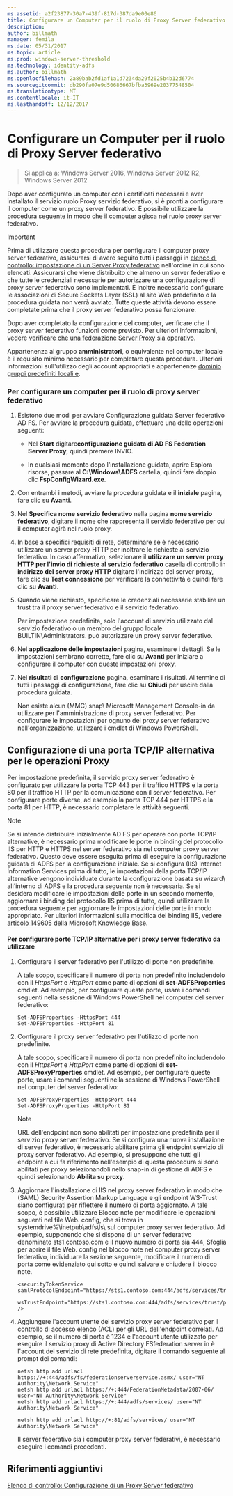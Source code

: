 ```yaml
---
ms.assetid: a2f23877-30a7-439f-817d-387da9e00e86
title: Configurare un Computer per il ruolo di Proxy Server federativo
description: 
author: billmath
manager: femila
ms.date: 05/31/2017
ms.topic: article
ms.prod: windows-server-threshold
ms.technology: identity-adfs
ms.author: billmath
ms.openlocfilehash: 2a89bab2fd1af1a1d7234da29f2025b4b12d6774
ms.sourcegitcommit: db290fa07e9d50686667bfba3969e20377548504
ms.translationtype: MT
ms.contentlocale: it-IT
ms.lasthandoff: 12/12/2017
---
```

# <a name="configure-a-computer-for-the-federation-server-proxy-role"></a>Configurare un Computer per il ruolo di Proxy Server federativo

>Si applica a: Windows Server 2016, Windows Server 2012 R2, Windows Server 2012

Dopo aver configurato un computer con i certificati necessari e aver installato il servizio ruolo Proxy servizio federativo, si è pronti a configurare il computer come un proxy server federativo. È possibile utilizzare la procedura seguente in modo che il computer agisca nel ruolo proxy server federativo.  
  
> [!IMPORTANT]  
> Prima di utilizzare questa procedura per configurare il computer proxy server federativo, assicurarsi di avere seguito tutti i passaggi in [elenco di controllo: impostazione di un Server Proxy federativo](Checklist--Setting-Up-a-Federation-Server-Proxy.md) nell'ordine in cui sono elencati. Assicurarsi che viene distribuito che almeno un server federativo e che tutte le credenziali necessarie per autorizzare una configurazione di proxy server federativo sono implementati. È inoltre necessario configurare le associazioni di Secure Sockets Layer \(SSL\) al sito Web predefinito o la procedura guidata non verrà avviato. Tutte queste attività devono essere completate prima che il proxy server federativo possa funzionare.  
  
Dopo aver completato la configurazione del computer, verificare che il proxy server federativo funzioni come previsto. Per ulteriori informazioni, vedere [verificare che una federazione Server Proxy sia operativo](Verify-That-a-Federation-Server-Proxy-Is-Operational.md).  
  
Appartenenza al gruppo **amministratori**, o equivalente nel computer locale è il requisito minimo necessario per completare questa procedura.  Ulteriori informazioni sull'utilizzo degli account appropriati e appartenenze [dominio gruppi predefiniti locali e](https://go.microsoft.com/fwlink/?LinkId=83477).   
  
### <a name="to-configure-a-computer-for-the-federation-server-proxy-role"></a>Per configurare un computer per il ruolo di proxy server federativo  
  
1.  Esistono due modi per avviare Configurazione guidata Server federativo AD FS. Per avviare la procedura guidata, effettuare una delle operazioni seguenti:  
  
    -   Nel **Start** digitare**configurazione guidata di AD FS Federation Server Proxy**, quindi premere INVIO.  
  
    -   In qualsiasi momento dopo l'installazione guidata, aprire Esplora risorse, passare al **C:\\Windows\\ADFS** cartella, quindi fare doppio clic **FspConfigWizard.exe**.  
  
2.  Con entrambi i metodi, avviare la procedura guidata e il **iniziale** pagina, fare clic su **Avanti**.  
  
3.  Nel **Specifica nome servizio federativo** nella pagina **nome servizio federativo**, digitare il nome che rappresenta il servizio federativo per cui il computer agirà nel ruolo proxy.  
  
4.  In base a specifici requisiti di rete, determinare se è necessario utilizzare un server proxy HTTP per inoltrare le richieste al servizio federativo. In caso affermativo, selezionare il **utilizzare un server proxy HTTP per l'invio di richieste al servizio federativo** casella di controllo in **indirizzo del server proxy HTTP** digitare l'indirizzo del server proxy, fare clic su **Test connessione** per verificare la connettività e quindi fare clic su **Avanti**.  
  
5.  Quando viene richiesto, specificare le credenziali necessarie stabilire un trust tra il proxy server federativo e il servizio federativo.  
  
    Per impostazione predefinita, solo l'account di servizio utilizzato dal servizio federativo o un membro del gruppo locale BUILTIN\\Administrators. può autorizzare un proxy server federativo.  
  
6.  Nel **applicazione delle impostazioni** pagina, esaminare i dettagli. Se le impostazioni sembrano corrette, fare clic su **Avanti** per iniziare a configurare il computer con queste impostazioni proxy.  
  
7.  Nel **risultati di configurazione** pagina, esaminare i risultati. Al termine di tutti i passaggi di configurazione, fare clic su **Chiudi** per uscire dalla procedura guidata.  
  
    Non esiste alcun \(MMC\) snap\ Microsoft Management Console-in da utilizzare per l'amministrazione di proxy server federativo. Per configurare le impostazioni per ognuno del proxy server federativo nell'organizzazione, utilizzare i cmdlet di Windows PowerShell.  
  
## <a name="configuring-an-alternate-tcpip-port-for-proxy-operations"></a>Configurazione di una porta TCP/IP alternativa per le operazioni Proxy  
Per impostazione predefinita, il servizio proxy server federativo è configurato per utilizzare la porta TCP 443 per il traffico HTTPS e la porta 80 per il traffico HTTP per la comunicazione con il server federativo. Per configurare porte diverse, ad esempio la porta TCP 444 per HTTPS e la porta 81 per HTTP, è necessario completare le attività seguenti.  
  
> [!NOTE]  
> Se si intende distribuire inizialmente AD FS per operare con porte TCP/IP alternative, è necessario prima modificare le porte in binding del protocollo IIS per HTTP e HTTPS nel server federativo sia nel computer proxy server federativo. Questo deve essere eseguita prima di eseguire la configurazione guidata di ADFS per la configurazione iniziale. Se si configura \(IIS\) Internet Information Services prima di tutto, le impostazioni della porta TCP/IP alternative vengono individuate durante la configurazione basata su wizard\ all'interno di ADFS e la procedura seguente non è necessaria. Se si desidera modificare le impostazioni delle porte in un secondo momento, aggiornare i binding del protocollo IIS prima di tutto, quindi utilizzare la procedura seguente per aggiornare le impostazioni delle porte in modo appropriato. Per ulteriori informazioni sulla modifica dei binding IIS, vedere [articolo 149605](https://go.microsoft.com/fwlink/?LinkId=190275) della Microsoft Knowledge Base.  
  
#### <a name="to-configure-alternate-tcpip-ports-for-the-federation-server-proxy-to-use"></a>Per configurare porte TCP/IP alternative per i proxy server federativo da utilizzare  
  
1.  Configurare il server federativo per l'utilizzo di porte non predefinite.  
  
    A tale scopo, specificare il numero di porta non predefinito includendolo con il *HttpsPort* e *HttpPort* come parte di opzioni di **set-ADFSProperties** cmdlet. Ad esempio, per configurare queste porte, usare i comandi seguenti nella sessione di Windows PowerShell nel computer del server federativo:  
  
    ```  
    Set-ADFSProperties -HttpsPort 444  
    Set-ADFSProperties -HttpPort 81  
    ```  
  
2.  Configurare il proxy server federativo per l'utilizzo di porte non predefinite.  
  
    A tale scopo, specificare il numero di porta non predefinito includendolo con il *HttpsPort* e *HttpPort* come parte di opzioni di **set-ADFSProxyProperties** cmdlet. Ad esempio, per configurare queste porte, usare i comandi seguenti nella sessione di Windows PowerShell nel computer del server federativo:  
  
    ```  
    Set-ADFSProxyProperties -HttpsPort 444  
    Set-ADFSProxyProperties -HttpPort 81  
    ```  
  
    > [!NOTE]  
    > URL dell'endpoint non sono abilitati per impostazione predefinita per il servizio proxy server federativo. Se si configura una nuova installazione di server federativo, è necessario abilitare prima gli endpoint servizio di proxy server federativo. Ad esempio, si presuppone che tutti gli endpoint a cui fa riferimento nell'esempio di questa procedura si sono abilitati per proxy selezionandoli nello snap-in di gestione di ADFS e quindi selezionando **Abilita su proxy**.  
  
3.  Aggiornare l'installazione di IIS nel proxy server federativo in modo che \(SAML\) Security Assertion Markup Language e gli endpoint WS-Trust siano configurati per riflettere il numero di porta aggiornato. A tale scopo, è possibile utilizzare Blocco note per modificare le operazioni seguenti nel file Web. config, che si trova in systemdrive%\\inetpub\\adfs\\ls\\ sul computer proxy server federativo. Ad esempio, supponendo che si dispone di un server federativo denominato sts1.contoso.com e il nuovo numero di porta sia 444, Sfoglia per aprire il file Web. config nel blocco note nel computer proxy server federativo, individuare la sezione seguente, modificare il numero di porta come evidenziato qui sotto e quindi salvare e chiudere il blocco note.  
  
    ```  
    <securityTokenService samlProtocolEndpoint="https://sts1.contoso.com:444/adfs/services/trust/samlprotocol/proxycertificatetransport"  
          wsTrustEndpoint="https://sts1.contoso.com:444/adfs/services/trust/proxycertificatetransport" />  
    ```  
  
4.  Aggiungere l'account utente del servizio proxy server federativo per il controllo di accesso elenco \(ACL\) per gli URL dell'endpoint correlati. Ad esempio, se il numero di porta è 1234 e l'account utente utilizzato per eseguire il servizio proxy di Active Directory FSfederation server in è l'account del servizio di rete predefinita, digitare il comando seguente al prompt dei comandi:  
  
    ```  
    netsh http add urlacl https://+:444/adfs/fs/federationserverservice.asmx/ user="NT Authority\Network Service"  
    netsh http add urlacl https://+:444/FederationMetadata/2007-06/ user="NT Authority\Network Service"  
    netsh http add urlacl https://+:444/adfs/services/ user="NT Authority\Network Service"  
  
    netsh http add urlacl http://+:81/adfs/services/ user="NT Authority\Network Service"  
    ```  
  
    Il server federativo sia i computer proxy server federativi, è necessario eseguire i comandi precedenti.  
  
## <a name="additional-references"></a>Riferimenti aggiuntivi  
[Elenco di controllo: Configurazione di un Proxy Server federativo](Checklist--Setting-Up-a-Federation-Server-Proxy.md)  
  

